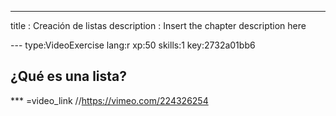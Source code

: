 ---
title       : Creación de listas
description : Insert the chapter description here

--- type:VideoExercise lang:r xp:50 skills:1 key:2732a01bb6
## ¿Qué es una lista?

*** =video_link
//https://vimeo.com/224326254